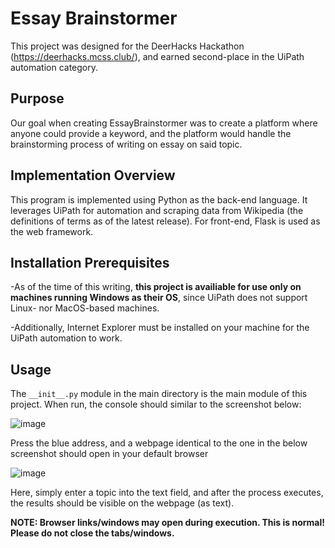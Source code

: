 # Essay Brainstormer

This project was designed for the DeerHacks Hackathon (https://deerhacks.mcss.club/), and earned second-place in the UiPath automation category.

## Purpose

Our goal when creating EssayBrainstormer was to create a platform where anyone could provide a keyword, and the platform would handle the brainstorming process of writing on essay on said topic.

## Implementation Overview

This program is implemented using Python as the back-end language. It leverages UiPath for automation and scraping data from Wikipedia (the definitions of terms as of the latest release). For front-end, Flask is used as the web framework.
## Installation Prerequisites 

-As of the time of this writing, **this project is availiable for use only on machines running Windows as their OS**, since UiPath does not support Linux- nor MacOS-based machines.

-Additionally, Internet Explorer must be installed on your machine for the UiPath automation to work.

## Usage

The `__init__.py` module in the main directory is the main module of this project. When run, the console should similar to the screenshot below:

![image](https://user-images.githubusercontent.com/71786895/166153516-8c75c3b3-4b14-44cc-9941-151cf2f96936.png)

Press the blue address, and a webpage identical to the one in the below screenshot should open in your default browser

![image](https://user-images.githubusercontent.com/71786895/166153570-43620d75-8aad-40fb-a30c-8a3db6299860.png)

Here, simply enter a topic into the text field, and after the process executes, the results should be visible on the webpage (as text).

**NOTE: Browser links/windows may open during execution. This is normal! Please do not close the tabs/windows.**
